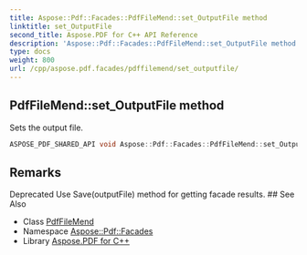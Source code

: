 ```yaml
---
title: Aspose::Pdf::Facades::PdfFileMend::set_OutputFile method
linktitle: set_OutputFile
second_title: Aspose.PDF for C++ API Reference
description: 'Aspose::Pdf::Facades::PdfFileMend::set_OutputFile method. Sets the output file in C++.'
type: docs
weight: 800
url: /cpp/aspose.pdf.facades/pdffilemend/set_outputfile/
---
```

## PdfFileMend::set_OutputFile method


Sets the output file.

```cpp
ASPOSE_PDF_SHARED_API void Aspose::Pdf::Facades::PdfFileMend::set_OutputFile(System::String value)
```

## Remarks


<xrefsect id="deprecated_1_deprecated000064">
  <xreftitle>Deprecated</xreftitle>
  <xrefdescription>
    <para>Use Save(outputFile) method for getting facade results. </para>
  </xrefdescription>
</xrefsect>
## See Also

* Class [PdfFileMend](../)
* Namespace [Aspose::Pdf::Facades](../../)
* Library [Aspose.PDF for C++](../../../)
